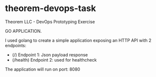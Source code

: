 # theorem-devops-task
Theorem LLC - DevOps Prototyping Exercise

GO APPLICATION.

I used golang to create a simple application exposing an HTTP API with 2 endpoints:
  -  (/) Endpoint 1: Json payload response
  -  (/health) Endpoint 2: used for healthcheck

The application will run on port: 8080

